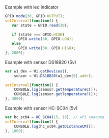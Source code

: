 Example with led indicator

```javascript
GPIO.mode(30, GPIO.OUTPUT);
setInterval(function() {
   var state = GPIO.read(30);
 
   if (state === GPIO.HIGH)
      GPIO.write(30, GPIO.LOW);
   else
      GPIO.write(30, GPIO.HIGH);
}, 2000);
```

Example with sensor DS18B20 (5v)

```javascript
var w1_dev = W1.getDevices(),
    sensor = W1.DS18B20(w1_dev[0].addr);
 
setInterval(function() {
    CONSOLE.log(sensor.getTemperatureC());
    CONSOLE.log(sensor.getTemperatureF());
}, 3000);
```
Example with sensor HC-SC04 (5v)

```javascript
var hc_sc04 = HC_SC04(15, 16); // wPi колонка
setInterval(function() {
    CONSOLE.log(hc_sc04.getDistanceCM());
}, 1000);
```
